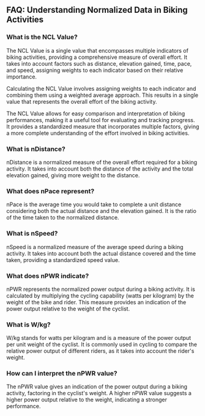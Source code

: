 ## FAQ: Understanding Normalized Data in Biking Activities

### What is the NCL Value?

The NCL Value is a single value that encompasses multiple indicators of biking activities, providing a comprehensive measure of overall effort. It takes into account factors such as distance, elevation gained, time, pace, and speed, assigning weights to each indicator based on their relative importance.

Calculating the NCL Value involves assigning weights to each indicator and combining them using a weighted average approach. This results in a single value that represents the overall effort of the biking activity.

The NCL Value allows for easy comparison and interpretation of biking performances, making it a useful tool for evaluating and tracking progress. It provides a standardized measure that incorporates multiple factors, giving a more complete understanding of the effort involved in biking activities.

### What is nDistance?

nDistance is a normalized measure of the overall effort required for a biking activity. It takes into account both the distance of the activity and the total elevation gained, giving more weight to the distance.

### What does nPace represent?

nPace is the average time you would take to complete a unit distance considering both the actual distance and the elevation gained. It is the ratio of the time taken to the normalized distance.

### What is nSpeed?

nSpeed is a normalized measure of the average speed during a biking activity. It takes into account both the actual distance covered and the time taken, providing a standardized speed value.

### What does nPWR indicate?

nPWR represents the normalized power output during a biking activity. It is calculated by multiplying the cycling capability (watts per kilogram) by the weight of the bike and rider. This measure provides an indication of the power output relative to the weight of the cyclist.

### What is W/kg?

W/kg stands for watts per kilogram and is a measure of the power output per unit weight of the cyclist. It is commonly used in cycling to compare the relative power output of different riders, as it takes into account the rider's weight.

### How can I interpret the nPWR value?

The nPWR value gives an indication of the power output during a biking activity, factoring in the cyclist's weight. A higher nPWR value suggests a higher power output relative to the weight, indicating a stronger performance.
